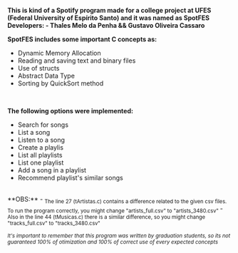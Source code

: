 **This is kind of a Spotify program made for a college project at UFES (Federal University of Espírito Santo) and it was named as SpotFES**<br />
**Developers: - Thales Melo da Penha && Gustavo Oliveira Cassaro**

**SpotFES includes some important C concepts as:**<br />
- Dynamic Memory Allocation<br />
- Reading and saving text and binary files<br />
- Use of structs<br />
- Abstract Data Type<br />
- Sorting by QuickSort method <br />
<br />

**The following options were implemented:**<br />
- Search for songs
- List a song
- Listen to a song
- Create a playlis
- List all playlists
- List one playlist
- Add a song in a playlist
- Recommend playlist's similar songs

<br />
**OBS:**
- <sub>The line 27 (tArtistas.c) contains a difference related to the given csv files. To run the program correctly, you might change "artists_full.csv" to "artists_3480.csv"
</sub>
- <sub>Also in the line 44 (tMusicas.c) there is a similar difference, so you might change "tracks_full.csv" to "tracks_3480.csv"</sub>
<br />

<sub>*It's important to remember that this program was written by graduation students, so its not guaranteed 100% of otimization and 100% of correct use of every expected concepts*</sub>

